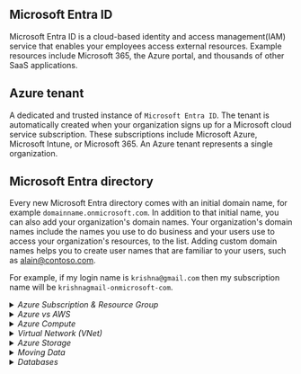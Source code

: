 ## Microsoft Entra ID

Microsoft Entra ID is a cloud-based identity and access management(IAM) service that enables your employees access external resources. Example resources include Microsoft 365, the Azure portal, and thousands of other SaaS applications.

## Azure tenant

A dedicated and trusted instance of `Microsoft Entra ID`. The tenant is automatically created when your organization signs up for a Microsoft cloud service subscription. These subscriptions include Microsoft Azure, Microsoft Intune, or Microsoft 365. An Azure tenant represents a single organization.

## Microsoft Entra directory

Every new Microsoft Entra directory comes with an initial domain name, for example `domainname.onmicrosoft.com`. In addition to that initial name, you can also add your organization's domain names. Your organization's domain names include the names you use to do business and your users use to access your organization's resources, to the list. Adding custom domain names helps you to create user names that are familiar to your users, such as alain@contoso.com.

For example, if my login name is `krishna@gmail.com` then my subscription name will be `krishnagmail-onmicrosoft-com`.

<details>
<summary><i>Azure Subscription & Resource Group</i></summary>

## Azure Subscription

Logical grouping of Azure resources. You can have multiple subscriptions per account.

Used to pay for Azure cloud services. You can have multiple subscriptions and they're linked to a credit card.

Each subscription has limits or quotas on the amount of resources it can use. You can change the limits by contacting Microsoft Support.

Security and billing boundaries for Azure resources.

`Direcctory` is my tenant. It is a container for all the users, groups, and applications in an organization. It is also an instance of Azure AD. It is also known as Azure AD Tenant.

What is Tenant ID?

- It is a unique identifier for your Azure AD Tenant. It is a GUID. It is also known as Directory ID.

### Azure Subscription Types

- Free Trial
- Pay-As-You-Go

![](images/azure-subscription.png)

## Resource Group

A logical container into which Azure resources like web apps, databases, and storage accounts are deployed and managed.

- Resource group is `not` a resource. It is a container for resources.

- Resource group is not a security boundary. It is a management boundary.
- Resource group is not a billing boundary. It is a management boundary.

- Resource groups can be used to scope access control for administrative actions.
- Resource groups can be used to scope billing.
- Resource groups can be used to scope RBAC permissions.
- Resource groups can be used to scope Azure policies.
- Each resource group can contain multiple resources.

### Resource Group Facts

- One Resource : Each resource can only exist in one resource group.
- Add / Remove : You can add or remove a resource to a resource group at any time.
- Move : You can move a resource from one resource group to another resource group.
- Delete : Deleting a resource group deletes all the resources in the group.
- Multiple Regions : Resources from multiple regions can be added to a single resource group.
- Resources can interaxct with other resources across resource groups.

![](images/azure-rg.png)

- Resource grouops itself need to be created in a region. This is called the `Resource Group Region`. This is the region where the metadata for the resource group is stored. This is also the region where the resource group's logs are stored.

- Resource group region is not the same as the resource region.

![](images/azure-rg-region.png)

## Azure Resource Manager (ARM)

ARM is a deployment and management service for Azure.

All interactions with Azure resources are go through ARM. It is the main Azure Architecture component for creating, updating, and manipulating resources.

- ARM provides a consistent management layer for all the resources in Azure.
- ARM provides security, auditing, and tagging features to manage resources.
- ARM provides a common set of APIs to manage resources.
- ARM provides a common set of tools to manage resources.
- ARM provides a common deployment model for all the Azure resources.
- ARM provides a common billing model for all the Azure resources.

![](images/azure-arm.png)

![](images/azure-arm-benefits.png)

</details>

<details>
<summary><i>Azure vs AWS</i></summary>

## Azure vs AWS

| Azure                                | AWS                                                              |
| ------------------------------------ | ---------------------------------------------------------------- |
| Virtual Machines (IaaS)              | EC2                                                              |
| AppServices (PaaS)                   | Elastic Beanstalk                                                |
| Azure Functions                      | Lambda                                                           |
| NetWork Security Groups(NSGs)        | Security Groups                                                  |
| Virtual Networks or VNet             | Virtual Private Clouds(VPCs)                                     |
| Virtual Machine Scale Sets(VMSS)     | Auto Scaling Groups                                              |
| --------------------------------     | -------------------------------                                  |
| Azure Conatiner Instances(ACI)       | Elastic Container Service (ECS)                                  |
| Azure Kubernetes Service(AKS)        | Elastic Kubernetes Service(EKS)                                  |
| Azure Container Registry(ACR)        | Elastic Container Registry(ECR)                                  |
| --------------------------------     | -------------------------------                                  |
| Azure Virtual Desktop(AVD)           | Amazon WorkSpaces                                                |
| Azure Content Delivery Network (CDN) | CloudFront                                                       |
| ExpressRoute                         | Direct Connect                                                   |
| --------------------------------     | -------------------------------                                  |
| Azure Blob Storage                   | Amazon S3                                                        |
| Azure Archive Storage                | Amazon S3 Glacier                                                |
| Azure Blob Storage Cool Tier         | Amazon S3 Standard-Infrequent Access                             |
| Azure Disk Storage                   | Amazon EBS                                                       |
| Azure File Storage                   | Amazon EFS                                                       |
| Azure Data Box                       | AWS Snowball                                                     |
| Azure File Sync                      | AWS Storage Gateway                                              |
| Azcopy                               | AWS DataSync                                                     |
| Azure Storage Explorer               | AWS Management Console                                           |
| Azure Migrate                        | AWS Application Discovery Service & AWS Server Migration Service |
| --------------------------------     | -------------------------------                                  |
| Azure Web Application Firewall(WAF)  | AWS Web Application Firewall(WAF)                                |
| Azure Monitor                        | CloudWatch                                                       |
| Azure Active Directory               | AWS IAM                                                          |
| --------------------------------     | -------------------------------                                  |
| Azure Load Balancer                  | Elastic Load Balancer(ELB)                                       |
| Application Gateway                  | AWS Application Load Balancer                                    |
| --------------------------------     | -------------------------------                                  |
| Azure API Management                 | API Gateway                                                      |
| Azure SQL Database                   | Amazon RDS                                                       |
| Azure Database for MySQL             | Amazon Aurora                                                    |
| Azure Cosmos DB                      | DynamoDB                                                         |
| Azure DNS                            | Route 53                                                         |

</details>

<details>
<summary><i>Azure Compute</i></summary>

## Azure Functions

Azure Functions is a serverless compute service that enables you to run code on-demand without having to explicitly provision or manage infrastructure.

![](images/azure-functions.png)

![](images/azure-functions1.png)

## Azure App Service

Azure App Service is a fully managed web hosting service for building web apps, mobile back ends, and RESTful APIs. It provides automatic scaling and high availability, supports both Windows and Linux, and enables automated deployments from GitHub, Azure DevOps, or any Git repo.

Applicaiton Types hosted in Azure App Service :

- Web Apps for Containers
- Web Apps
- API Apps

## Virtual Machine Scale Sets

Virtual Machine Scale Sets let you create and manage a group of identical, load balanced VMs. The number of VM instances can automatically increase or decrease in response to demand or a defined schedule. Scale sets provide high availability to your applications, and allow you to centrally manage, configure, and update a large number of VMs.

</details>

<details>
<summary><i>Virtual Network (VNet)</i></summary>

## Virtual Network (VNet)

Azure Virtual Network (VNet) is the fundamental building block for your private network in Azure. VNet enables many types of Azure resources, such as Azure Virtual Machines (VM), to securely communicate with each other, the internet, and on-premises networks. VNet is similar to a traditional network that you'd operate in your own data center, but brings with it additional benefits of Azure's infrastructure such as scale, availability, and isolation.

Vnet belongs to a single Azure region. Every resource in a Vnet belongs to the same region.

Vnet belongs to a single subscription. Every resource in a Vnet belongs to the same subscription. A resource in one subscription cannot be added to a Vnet in another subscription.

Vnet can be connected to other Vnets in the same region or in different regions. This is called `Vnet peering`.

Vnet can be connected to on-premises networks. This is called `Vnet gateway`.

### Advantages of VNet

- VNet provides isolation and segmentation of resources.
- VNet provides control over IP address ranges, DNS settings, security policies, and route tables within a network.
- VNet provides a way to connect Azure resources to each other and to on-premises networks.
- VNet provides a way to connect Azure resources to the internet.

### Subnet

A range of IP addresses in your VNet. You can divide a VNet into multiple subnets for organization and security.

Smaller networks inside a Vnet. Subnets are used to divide a Vnet into smaller networks. Subnets are used to control the flow of network traffic.

### Network Security Group (NSG)

A Network Security Group (NSG) contains a list of security rules that allow or deny network traffic to resources connected to Azure Virtual Networks (VNet). NSGs can be associated with either subnets or individual network interfaces attached to Azure Virtual Machines (VM).

![](images/azure-vnets.png)

### Vnet Peering

VNet peering enables you to connect virtual networks. Once peered, the virtual networks appear as one, for connectivity purposes. The traffic between virtual machines in the peered virtual networks is routed through the Microsoft backbone infrastructure, much like traffic is routed between virtual machines in the same virtual network, through private IP addresses only.

### VPN Gateway

A VPN gateway is a `specific type` of Virtual network(Vnet) gateway that is used to send encrypted traffic between an Azure virtual network and an `on-premises` location over the public Internet. You can also use a VPN gateway to send encrypted traffic between Azure virtual networks over the `Microsoft network`.

Other types of virtual network gateways are discussed later in this article.

Vnet gateway + VPN = VPN gateway

### ExpressRoute

ExpressRoute lets you extend your on-premises networks into the Microsoft cloud over a private connection with the help of a `connectivity provider`.

ExpressRoute is a service that enables you to create private connections between Azure datacenters and infrastructure that’s on your premises or in a colocation environment. ExpressRoute connections don’t go over the public Internet, and they offer more reliability, faster speeds, lower latencies, and higher security than typical connections over the Internet.

![](images/azure-expressroute1.png)

![](images/azure-expressroute2.png)

</details>

<details>
<summary><i>Azure Storage</i></summary>

## Azure Storage

### Azure Storage Account

Storage Account = Unique Azure Namespace

Every Object in Azure has its own web address. The address is made up of the storage account name and the endpoint domain name.

Example:

```
<youraccountname>.<storage-type>.core.windows.net
https://<youraccountname>.blob.core.windows.net
```

### Azure Blob Storage (Binary Large Object)

Azure Blob storage is Microsoft's object storage solution for the cloud. Blob storage is optimized for storing massive amounts of unstructured data. Unstructured data is data that doesn't adhere to a particular data model or definition, such as text or binary data.

Blob storage is ideal for:

- Serving images or documents directly to a browser.
- Storing files for distributed access.
- Streaming video and audio.
- Writing to log files.
- Storing data for backup and restore, disaster recovery, and archiving.
- Storing data for analysis by an on-premises or Azure-hosted service.

### Azure Blob Storage Types

- Block Blob : Block blobs are comprised of blocks, each of which is identified by a block ID. You create or modify a block blob by writing a set of blocks and committing them by their block IDs. Each block can be a different size, up to a maximum of 100 MB (4 MB for requests using REST versions before 2016-05-31), and a block blob can include up to 50,000 blocks. The maximum size of a block blob is therefore slightly more than 4.75 TB (100 MB X 50,000 blocks). If you are writing a block blob that is no more than 256 MB in size, you can upload it in its entirety with a single write operation; see Put Blob. Blocking is not supported for append blobs.

- Append Blob : An append blob is comprised of blocks and is optimized for append operations. Append blobs are ideal for scenarios such as `logging` data from virtual machines. You cannot modify the contents of an append blob after you have written to it. Instead, you add data to the end of the blob, so that you can maintain an `audit trail` of the data as it grows over time. An append blob can be up to 195 GB in size.

- Page Blob : A page blob is a collection of 512-byte pages optimized for random read and write operations. Any part of the file could be accessed at any time. The maximum size for a page blob is 8 TB. Page blobs store virtual hard drive (VHD) files and serve as disks for Azure virtual machines.

**Storage Levels**

Storage account can have a multiple blob containers. Each blob container can have multiple blobs. Each blob can have multiple snapshots.

![](images/data-storage/azure-blob-storage_levels.png)

**Pricing Tiers**

![](images/data-storage/azure-blob-storage_pricing_tiers.png)

### Azure Disk Storage

Azure Disk Storage gives you the durability, availability, and security you need for your virtual machines whether you need the highest availability for mission-critical workloads, or cost-effective options for test scenarios.

- Magaged Disks : Managed Disks are the new and recommended disk storage offering for use with Azure Virtual Machines for persistent storage of data. You can use multiple Managed Disks with each virtual machine. Managed Disks are designed for 99.999% availability. Managed Disks offer two types of durable storage options: Premium and Standard Managed Disks. Premium Managed Disks are backed by SSD storage, and Standard Managed Disks are backed by HDD storage. You can use Managed Disks with Windows and Linux virtual machines.

  You don't have to worry about backup and uptime. Azure takes care of that for you.

**Disk Types**

![](images/data-storage/azure-disk-storage-disk-types.png)

- Premium SSD : Premium SSD Managed Disks are high-performance Solid State Drive (SSD) based Storage designed to support I/O intensive workloads with significantly high throughput and low latency. With Premium SSD Managed Disks, you can provision a persistent disk and configure its size and performance characteristics. Premium SSD Managed Disks are suitable for I/O-intensive applications and production workloads such as `SQL Server, Oracle, and SAP`.

### Azure File Storage

Azure Files offers fully managed file shares in the cloud that are accessible via the industry standard Server Message Block (SMB) protocol. Azure file shares can be mounted concurrently by cloud or on-premises deployments of Windows, Linux, and macOS. Additionally, Azure file shares can be cached on Windows Servers with Azure File Sync for fast access near where the data is being used.

### Azure Archive Storage

Azure Archive Storage offers the lowest storage costs of all Azure storage. Archive Storage provides secure, durable, and low-cost storage for rarely accessed data with flexible latency requirements (on the order of hours). Archive Storage stores data offline and is designed for applications that can tolerate several hours of latency when retrieving data.

### Azure Queue Storage

Azure Queue storage is a service for storing large numbers of messages that can be accessed from anywhere in the world via authenticated calls using HTTP or HTTPS. A single queue message can be up to 64 KB in size, and a queue can contain millions of messages, up to the total capacity limit of a storage account. Queue storage is often used to create a backlog of work to process asynchronously.

### Azure Table Storage

Azure Table storage is a service that stores structured NoSQL data in the cloud, providing a key/attribute store with a schemaless design. Because Table storage is schemaless, it's easy to adapt your data as the needs of your application evolve. Access to Table storage data is fast and cost-effective for many types of applications, and is typically lower in cost than traditional SQL for similar volumes of data.

### Azure Storage Replication (Redundancy)

Redundancy = Replication = Multiple Copies of Data

Azure Storage offers several types of replication, each with its own durability and availability characteristics. You can choose the replication type that best suits your needs. The following table describes the replication options available for Azure Storage.

Azure aklways maintains multiple copies of your data. The number of copies is based on the replication type you choose. **By default**, Azure Storage creates three copies of your data within a single region. This is called `Locally Redundant Storage (LRS)`. You can also choose to have Azure Storage maintain additional copies outside the region. This is called `Geo-Redundant Storage (GRS)`.

![](images/data-storage/azure-data-redundancy.png)

| Replication(Redundancy) Type      | Description                                                                                                                                                                                                                                                                                                                                                                                                                                                                                                         |
| --------------------------------- | ------------------------------------------------------------------------------------------------------------------------------------------------------------------------------------------------------------------------------------------------------------------------------------------------------------------------------------------------------------------------------------------------------------------------------------------------------------------------------------------------------------------- |
| Locally redundant storage (LRS)   | LRS copies your data synchronously three times within a single physical location in the primary region. LRS is the least expensive replication option, but is not recommended for applications requiring high availability.                                                                                                                                                                                                                                                                                         |
| Zone-redundant storage (ZRS)      | ZRS copies your data synchronously across three Azure availability zones in the primary region. ZRS is great for applications requiring high availability.                                                                                                                                                                                                                                                                                                                                                          |
| Geo-redundant storage (GRS)       | GRS copies your data synchronously three times within a single physical location in the primary region using LRS. It then copies your data asynchronously to a single physical location in a secondary region that is hundreds of miles away from the primary region. If an outage occurs in the primary region, Azure Storage fails over to the secondary region, and serves data from there until the primary region is restored. Once the primary region is available again, Azure Storage will fail back to it. |
| Geo-Zone Redundant Storage (GZRS) | GZRS copies your data synchronously across three Azure availability zones in the primary region using ZRS. It then copies your data asynchronously to a single physical location in a secondary region that is hundreds of miles away from the primary region. If an outage occurs in the primary region, Azure Storage fails over to the secondary region, and serves data from there until the primary region is restored. Once the primary region is available again, Azure Storage will fail back to it.        |

**LRS**

![](images/data-storage/azure-datastorage-lrs.png)

![](images/data-storage/azure-data-redundancy-lrs.png)

**ZRS**

![](images/data-storage/azure-datastorage-zrs.png)

![ZRS](images/data-storage/azure-data-redundancy-zrs.png)

**GRS**

![](images/data-storage/azure-datastorage-grs.png)
![GRS](images/data-storage/azure-data-redundancy-grs.png)

**GZRS**

![](images/data-storage/azure-datastorage-ra-grs.png)
![](images/data-storage/azure-data-redundancy-gzrs.png)

</details>

<details>
<summary><i>Moving Data</i></summary>

## Moving Data

Moving data into and out of Azure is a common operation. Azure provides several options for moving data.

Different solutions based on

- Amount of data
- Frequency of data
- Network Bandwidth

For **Smaller** and occasional data transfers :

- AzCopy

  - Transfer Blobs and Files
  - Command Line Tool
  - Useful for scripting data transfers

- Azure Storage Explorer

  - GUI Tool
  - Downloaded and installed on your computer
  - Userfriendly interface
  - Supports all Azure Storage types

- Azure File Sync

  - Works only with Azure Files
  - Syncs on-premises file servers with Azure Files
  - Local file server performance + cloud availability
  - Backup local file server
  - Synchorize files between multiple on-premises file servers

Transfer LOTS of data and/or limited network bandwidth :

- Azure Data Box

  - Physical device
  - Shipped to you
  - You copy data to the device
  - You ship the device back to Azure
  - Azure copies the data to your storage account

- Azure Migrate

Discovery and assessment tool discovers and assesses on-premises VMware VMs, Hyper-V VMs, and physical servers for migration to Azure. It assesses on-premises workloads for migration suitability, performance-based sizing, and cost estimations.

- Azure readiness: Assesses whether on-premises servers, SQL Servers and web apps are ready for migration to Azure
- Azure sizing: Estimates the size of Azure VMs/Azure SQL configuration/number of Azure VMware Solution nodes after migration.
- Azure cost estimation: Estimates costs for running on-premises servers in Azure.
- Discover dependent resources to migrate: Discovers dependencies between on-premises machines and group machines that need to be migrated together.
- Migrate non-Azure resources (Servers, Databases and Applications) to Azure
- Includes, but not limited to, storage accounts
- Migrate an on-premises datacenter to Azure
- Cloud to cloud migration

</details>

<details>
<summary><i>Databases</i></summary>

## Cosmos DB

Azure Cosmos DB is Microsoft's globally distributed, multi-model database service. With a click of a button, Cosmos DB enables you to elastically and independently scale throughput and storage across any number of Azure's geographic regions. It offers throughput, latency, availability, and consistency guarantees with comprehensive service level agreements (SLAs), something no other database service can offer.

Cosmos DB is a `NoSQL` database. It is a `schema-less` database. It is a `multi-model` database. It is a `globally distributed` database.

- One click to add or remove regions
- One click to add or remove throughput
- Continues sync across regions
- Promise of low latency (Single digit millisecond)
- Automatically scales to meet demand
- Even though scaling is automatic, you pay only for what you use

Disadvantages :

- Expensive. You pay for the promise of low latency and high availability.

## Azure SQL Database

Azure SQL Database is a fully managed relational database

You can migrate your existing `SQL Server databases` to Azure SQL Database without changing the application code. Azure SQL Database is a general-purpose relational database-as-a-service (DBaaS) based on the latest stable version of Microsoft SQL Server Database Engine. SQL Database is a high-performance, reliable, and secure database you can use to build data-driven applications and websites in the programming language of your choice, without needing to manage infrastructure.

- Built-in machine learning features :
  - Suggestions on how to improve performance of Azure SQL Instances
  - Suggestions on how to improve security of Azure SQL Instances
  - You will get warninngs for degraded instances, and anything out of the ordinary is happening

### Azure SQL Database vs Azure SQL Managed Instance (SQL MI)

Azure SQL Managed Instance (SQL MI) : To reduce the gap between the on-primes SQL Server and Azure SQL Database, Microsoft introduced Azure SQL Managed Instance. Azure SQL Managed Instance is a fully managed SQL Server Instance hosted in Azure cloud and placed in your Azure VNet. In this way, it combines the best aspects of SQL Server and Azure SQL Database.

Azure SQL Database : Azure SQL Database is a fully managed relational database with built-in intelligence supporting self-driving features such as performance tuning and threat alerts. Microsoft handles all patching and updating of the code base, but Azure SQL Database does not provide access to the underlying operating system or to SQL Server itself.

![](images/database/azure-databases.png)
![](images/database/azure-databases1.png)

</details>
